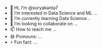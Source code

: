- 👋 Hi, I’m @suryakanta7
- 👀 I’m interested in Data Science and ML ...
- 🌱 I’m currently learning Data Science...
- 💞️ I’m looking to collaborate on ...
- 📫 How to reach me ...
- 😄 Pronouns: ...
- ⚡ Fun fact: ...

<!---
suryakanta7/suryakanta7 is a ✨ special ✨ repository because its `README.md` (this file) appears on your GitHub profile.
You can click the Preview link to take a look at your changes.
--->
